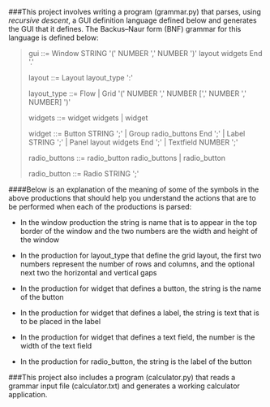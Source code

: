 ###This project involves writing a program (grammar.py) that parses, using _recursive descent_, a GUI definition language defined below and generates the GUI that it defines. The Backus–Naur form (BNF) grammar for this language is defined below:

>    gui ::=
>        Window STRING '(' NUMBER ',' NUMBER ')' layout widgets End '.'
>
>    layout ::=
>        Layout layout_type ':'
>
>    layout_type ::=
>        Flow |
>        Grid '(' NUMBER ',' NUMBER [',' NUMBER ',' NUMBER] ')'
>
>    widgets ::=
>        widget widgets |
>        widget
>
>    widget ::=
>        Button STRING ';' |
>        Group radio_buttons End ';' |
>        Label STRING ';' |
>        Panel layout widgets End ';' |
>        Textfield NUMBER ';'
>
>    radio_buttons ::=
>        radio_button radio_buttons |
>        radio_button
>
>    radio_button ::=
>        Radio STRING ';'

####Below is an explanation of the meaning of some of the symbols in the above productions that should help you understand the actions that are to be performed when each of the productions is parsed:

* In the window production the string is name that is to appear in the top border of the window and the two numbers are the width and height of the window

* In the production for layout_type that define the grid layout, the first two numbers represent the number of rows and columns, and the optional next two the horizontal and vertical gaps

* In the production for widget that defines a button, the string is the name of the button

* In the production for widget that defines a label, the string is text that is to be placed in the label

* In the production for widget that defines a text field, the number is the width of the text field

* In the production for radio_button, the string is the label of the button

###This project also includes a program (calculator.py) that reads a grammar input file (calculator.txt) and generates a working calculator application.